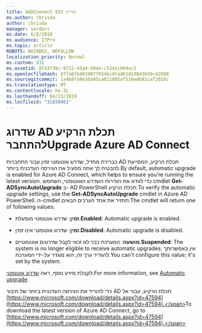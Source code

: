 ```yaml
---
title: AADConnect שדרוג 932
ms.author: chrisda
author: chrisda
manager: serdars
ms.date: 6/8/2018
ms.audience: ITPro
ms.topic: article
ROBOTS: NOINDEX, NOFOLLOW
localization_priority: Normal
ms.custom: 932
ms.assetid: 8f43f36c-9722-43a4-b0de-c5341c06dac5
ms.openlocfilehash: 8ffa8f64019077034bc4fad61d1d843849c42898
ms.sourcegitcommit: 1a4b8fa9e38a95ca811085af516edb81caf2018c
ms.translationtype: MT
ms.contentlocale: he-IL
ms.lasthandoff: 04/13/2019
ms.locfileid: "31858961"
---
```

# <a name="upgrade-azure-ad-connect"></a><span data-ttu-id="0120e-102">שדרוג AD תכלת הרקיע להתחבר</span><span class="sxs-lookup"><span data-stu-id="0120e-102">Upgrade Azure AD Connect</span></span>

<span data-ttu-id="0120e-103">כברירת מחדל, שדרוג אוטומטי זמין עבור התחברות AD תכלת הרקיע, המסייעת להבטיח לך אתה מפעיל את הגירסה העדכנית ביותר.</span><span class="sxs-lookup"><span data-stu-id="0120e-103">By default, automatic upgrade is enabled for Azure AD Connect, which helps to ensure you're running the latest version.</span></span> <span data-ttu-id="0120e-104">כדי לוודא את הגדרות השדרוג האוטומטי, השתמש cmdlet **Get-ADSyncAutoUpgrade** ב- AD PowerShell תכלת הרקיע.</span><span class="sxs-lookup"><span data-stu-id="0120e-104">To verify the automatic upgrade settings, use the **Get-ADSyncAutoUpgrade** cmdlet in Azure AD PowerShell.</span></span> <span data-ttu-id="0120e-105">ה-cmdlet תחזיר את אחד הערכים הבאים:</span><span class="sxs-lookup"><span data-stu-id="0120e-105">The cmdlet will return one of following values:</span></span> 

- <span data-ttu-id="0120e-106">**זמין**: שדרוג אוטומטי מופעלת.</span><span class="sxs-lookup"><span data-stu-id="0120e-106">**Enabled**: Automatic upgrade is enabled.</span></span>

- <span data-ttu-id="0120e-107">**זמין**: שדרוג אוטומטי אינו זמין.</span><span class="sxs-lookup"><span data-stu-id="0120e-107">**Disabled**: Automatic upgrade is disabled.</span></span>

- <span data-ttu-id="0120e-108">**מושעה**: המערכת כבר לא זכאי לקבל שדרוגים אוטומטיים.</span><span class="sxs-lookup"><span data-stu-id="0120e-108">**Suspended**: The system is no longer eligible to receive automatic upgrades.</span></span> <span data-ttu-id="0120e-109">אין באפשרותך להגדיר ערך זה; הוא מוגדר על-ידי המערכת.</span><span class="sxs-lookup"><span data-stu-id="0120e-109">You can't configure this value; it's set by the system.</span></span> 

<span data-ttu-id="0120e-110">לקבלת מידע נוסף, ראה [שדרוג אוטומטי](https://docs.microsoft.com/azure/active-directory/connect/active-directory-aadconnect-feature-automatic-upgrade).</span><span class="sxs-lookup"><span data-stu-id="0120e-110">For more information, see [Automatic upgrade](https://docs.microsoft.com/azure/active-directory/connect/active-directory-aadconnect-feature-automatic-upgrade).</span></span>

<span data-ttu-id="0120e-111">כדי להוריד את הגירסה העדכנית ביותר של חיבור AD תכלת הרקיע, עבור אל [https://www.microsoft.com/download/details.aspx?id=47594](https://www.microsoft.com/download/details.aspx?id=47594).</span><span class="sxs-lookup"><span data-stu-id="0120e-111">To download the latest version of Azure AD Connect, go to [https://www.microsoft.com/download/details.aspx?id=47594](https://www.microsoft.com/download/details.aspx?id=47594).</span></span>
